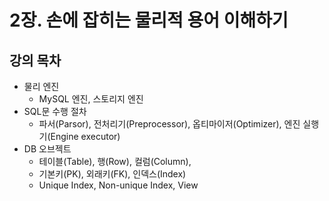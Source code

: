 # 2장. 손에 잡히는 물리적 용어 이해하기
## 강의 목차
- 물리 엔진
    - MySQL 엔진, 스토리지 엔진
- SQL문 수행 절차
    - 파서(Parsor), 전처리기(Preprocessor), 옵티마이저(Optimizer), 엔진 실행기(Engine executor)
- DB 오브젝트
    - 테이블(Table), 행(Row), 컬럼(Column),
    - 기본키(PK), 외래키(FK), 인덱스(Index)
    - Unique Index, Non-unique Index, View